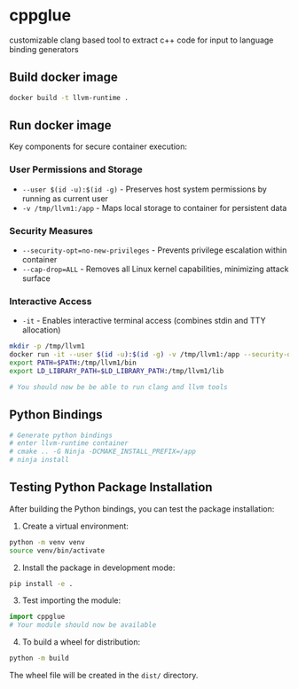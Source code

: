 # cppglue
customizable clang based tool to extract c++ code for input to language binding generators

## Build docker image
```bash
docker build -t llvm-runtime .
```

## Run docker image

Key components for secure container execution:

### User Permissions and Storage
- `--user $(id -u):$(id -g)` - Preserves host system permissions by running as current user
- `-v /tmp/llvm1:/app` - Maps local storage to container for persistent data

### Security Measures
- `--security-opt=no-new-privileges` - Prevents privilege escalation within container
- `--cap-drop=ALL` - Removes all Linux kernel capabilities, minimizing attack surface

### Interactive Access
- `-it` - Enables interactive terminal access (combines stdin and TTY allocation)

```bash
mkdir -p /tmp/llvm1
docker run -it --user $(id -u):$(id -g) -v /tmp/llvm1:/app --security-opt=no-new-privileges --cap-drop=ALL llvm-runtime --install /app
export PATH=$PATH:/tmp/llvm1/bin
export LD_LIBRARY_PATH=$LD_LIBRARY_PATH:/tmp/llvm1/lib

# You should now be be able to run clang and llvm tools
```


## Python Bindings
```bash
# Generate python bindings
# enter llvm-runtime container
# cmake .. -G Ninja -DCMAKE_INSTALL_PREFIX=/app
# ninja install
```

## Testing Python Package Installation

After building the Python bindings, you can test the package installation:

1. Create a virtual environment:
```bash
python -m venv venv
source venv/bin/activate
```

2. Install the package in development mode:
```bash
pip install -e .
```

3. Test importing the module:
```python
import cppglue
# Your module should now be available
```

4. To build a wheel for distribution:
```bash
python -m build
```

The wheel file will be created in the `dist/` directory.
